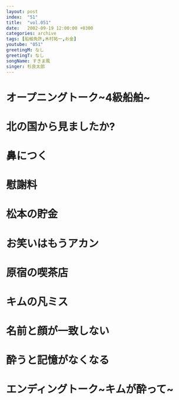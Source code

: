 ```yaml
---
layout: post
index:  "51"
title:  "vol.051"
date:   2002-09-19 12:00:00 +0300
categories: archive
tags: [船舶免許,木村祐一,お金]
youtube: "051"
greetingM: なし
greetingT: なし
songName: すきま風
singer: 杉良太郎
---
```

# オープニングトーク~4級船舶~

# 北の国から見ましたか?

# 鼻につく

# 慰謝料

# 松本の貯金

# お笑いはもうアカン

# 原宿の喫茶店

# キムの凡ミス

# 名前と顔が一致しない

# 酔うと記憶がなくなる

# エンディングトーク~キムが酔って~
